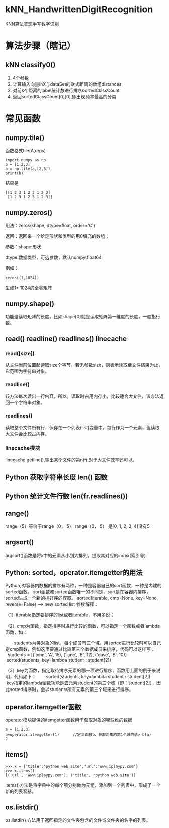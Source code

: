 # kNN_HandwrittenDigitRecognition
KNN算法实现手写数字识别
# 算法步骤（瞎记）
## kNN classify0()
1. 4个参数
2. 计算输入向量inX与dataSet的欧式距离的数组distances
3. 对前k个距离的label统计数进行排序sortedClassCount
4. 返回sortedClassCount[0][0],即出现频率最高的分类

# 常见函数

## numpy.tile()

函数格式tile(A,reps)

```
import numpy as np
a = [1,2,3]
b = np.tile(a,[2,3])
print(b)
```
结果是
```
[[1 2 3 1 2 3 1 2 3]
 [1 2 3 1 2 3 1 2 3]]
```

## numpy.zeros()

用法：zeros(shape, dtype=float, order='C')

返回：返回来一个给定形状和类型的用0填充的数组；

参数：shape:形状

dtype:数据类型，可选参数，默认numpy.float64

例如：
``` 
zeros((1,1024))
```
生成1* 1024的全零矩阵

## numpy.shape()

功能是读取矩阵的长度，比如shape[0]就是读取矩阵第一维度的长度，一般指行数。


## read() readline() readlines() linecache
### read([size])
从文件当前位置起读取size个字节，若无参数size，则表示读取至文件结束为止，它范围为字符串对象。
### readline()
该方法每次读出一行内容，所以，读取时占用内存小，比较适合大文件，该方法返回一个字符串对象。
### readlines()
读取整个文件所有行，保存在一个列表(list)变量中，每行作为一个元素，但读取大文件会比较占内存。
### linecache模块
linecache.getline(),输出某个文件的第n行,对于大文件效率还可以。

## Python 获取字符串长度 len() 函数 
## Python 统计文件行数 len(fr.readlines())

## range()
range（5）等价于range（0， 5）
range（0， 5） 是[0, 1, 2, 3, 4]没有5

## argsort()

argsort()函数是将x中的元素从小到大排列，提取其对应的index(索引号)

## Python: sorted，operator.itemgetter的用法

Python]对容器内数据的排序有两种，一种是容器自己的sort函数，一种是内建的sorted函数。
sort函数和sorted函数唯一的不同是，sort是在容器内排序，sorted生成一个新的排好序的容器。
sorted(iterable, cmp=None, key=None, reverse=False) --> new sorted list
参数解释：

（1）iterable指定要排序的list或者iterable，不用多说；

（2）cmp为函数，指定排序时进行比较的函数，可以指定一个函数或者lambda函数，如：

       students为类对象的list，每个成员有三个域，用sorted进行比较时可以自己定cmp函数，例如这里要通过比较第三个数据成员来排序，代码可以这样写：
      students = [('john', 'A', 15), ('jane', 'B', 12), ('dave', 'B', 10)]
       sorted(students, key=lambda student : student[2])
       
（3）key为函数，指定取待排序元素的哪一项进行排序，函数用上面的例子来说明，代码如下：
       sorted(students, key=lambda student : student[2]) 
       key指定的lambda函数功能是去元素student的第三个域（即：student[2]），因此sorted排序时，会以students所有元素的第三个域来进行排序。


## operator.itemgetter函数

operator模块提供的itemgetter函数用于获取对象的哪些维的数据

```
a = [1,2,3] 
b=operator.itemgetter(1)      //定义函数b，获取对象的第1个域的值> b(a) 
2 
```

## items()
```
>>> x = {'title':'python web site','url':'www.iplaypy.com'}
>>> x.items()
[('url', 'www.iplaypy.com'), ('title', 'python web site')]
```
items()方法是将字典中的每个项分别做为元组，添加到一个列表中，形成了一个新的列表容器。

## os.listdir()

os.listdir() 方法用于返回指定的文件夹包含的文件或文件夹的名字的列表。
